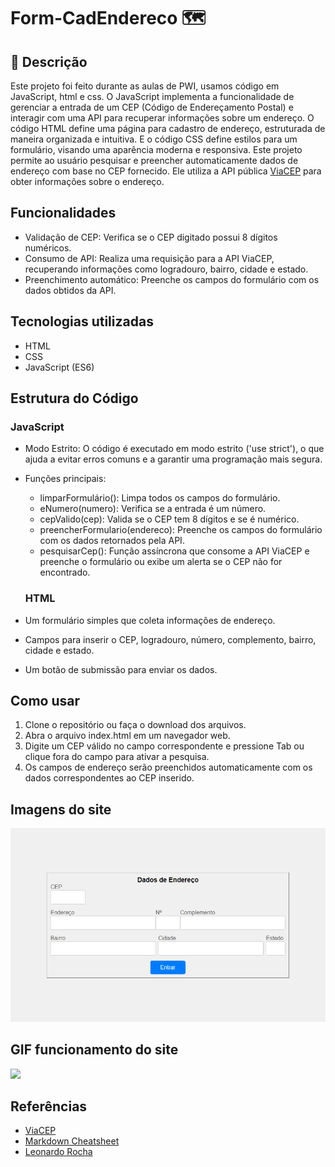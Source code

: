 # Form-CadEndereco 🗺️

## 📄 Descrição
 
 Este projeto foi feito durante as aulas de PWI, usamos código em JavaScript, html e css. O JavaScript implementa a funcionalidade de gerenciar a entrada de um CEP (Código de Endereçamento Postal) e interagir com uma API para recuperar informações sobre um endereço. O código HTML define uma página para cadastro de endereço, estruturada de maneira organizada e intuitiva. E o código CSS define estilos para um formulário, visando uma aparência moderna e responsiva. Este projeto permite ao usuário pesquisar e preencher automaticamente dados de endereço com base no CEP fornecido. Ele utiliza a API pública [ViaCEP](https://viacep.com.br/) para obter informações sobre o endereço.

 ## Funcionalidades 

 * Validação de CEP: Verifica se o CEP digitado possui 8 dígitos numéricos.
 * Consumo de API: Realiza uma requisição para a API ViaCEP, recuperando informações como logradouro, bairro, cidade e estado.
 * Preenchimento automático: Preenche os campos do formulário com os dados obtidos da API.

 ## Tecnologias utilizadas 

 * HTML
 * CSS
 * JavaScript (ES6)

 ## Estrutura do Código

  ### JavaScript
* Modo Estrito: O código é executado em modo estrito ('use strict'), o que ajuda a evitar erros comuns e a garantir uma programação mais segura.
* Funções principais:
  * limparFormulário(): Limpa todos os campos do formulário.
  * eNumero(numero): Verifica se a entrada é um número.
  * cepValido(cep): Valida se o CEP tem 8 dígitos e se é numérico.
  * preencherFormulario(endereco): Preenche os campos do formulário com os dados retornados pela API.
  * pesquisarCep(): Função assíncrona que consome a API ViaCEP e preenche o formulário ou exibe um alerta se o CEP não for encontrado.

  ### HTML 

 * Um formulário simples que coleta informações de endereço.
 * Campos para inserir o CEP, logradouro, número, complemento, bairro, cidade e estado.
 * Um botão de submissão para enviar os dados.

 ## Como usar 

 1. Clone o repositório ou faça o download dos arquivos.
 2. Abra o arquivo index.html em um navegador web.
 3. Digite um CEP válido no campo correspondente e pressione Tab ou clique fora do campo para ativar a pesquisa.
 4. Os campos de endereço serão preenchidos automaticamente com os dados correspondentes ao CEP inserido.

 ## Imagens do site 
 ![](imgsite.png)
 ## GIF funcionamento do site
 ![](Projeto%20de%20V%C3%ADdeo.gif)

 ## Referências 

 * [ViaCEP](https://viacep.com.br/)
 * [Markdown Cheatsheet](https://github.com/adam-p/markdown-here/wiki/Markdown-Cheatsheet)
 * [Leonardo Rocha](https://github.com/leonardossrocha)